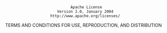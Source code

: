 
                                 Apache License
                           Version 2.0, January 2004
                        http://www.apache.org/licenses/

TERMS AND CONDITIONS FOR USE, REPRODUCTION, AND DISTRIBUTION
